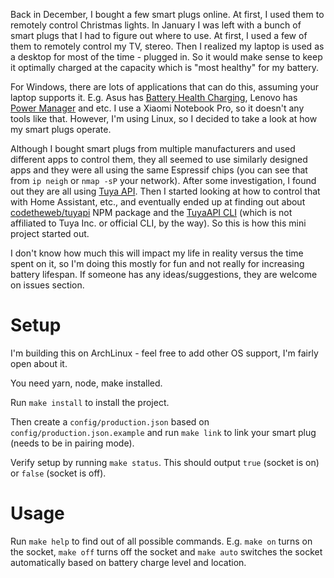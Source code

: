 Back in December, I bought a few smart plugs online. At first, I used them to remotely control Christmas lights. In January I was left with a bunch of smart plugs that I had to figure out where to use. At first, I used a few of them to remotely control my TV, stereo. Then I realized my laptop is used as a desktop for most of the time - plugged in. So it would make sense to keep it optimally charged at the capacity which is "most healthy" for my battery.

For Windows, there are lots of applications that can do this, assuming your laptop supports it. E.g. Asus has [Battery Health Charging](https://www.asus.com/us/support/FAQ/1032726/), Lenovo has [Power Manager](https://support.lenovo.com/lt/en/solutions/ht078208) and etc. I use a Xiaomi Notebook Pro, so it doesn't any tools like that. However, I'm using Linux, so I decided to take a look at how my smart plugs operate.

Although I bought smart plugs from multiple manufacturers and used different apps to control them, they all seemed to use similarly designed apps and they were all using the same Espressif chips (you can see that from `ip neigh` or `nmap -sP` your network). After some investigation, I found out they are all using [Tuya API](auth.tuya.com). Then I started looking at how to control that with Home Assistant, etc., and eventually ended up at finding out about [codetheweb/tuyapi](https://github.com/codetheweb/tuyapi) NPM package and the [TuyaAPI CLI](https://github.com/TuyaAPI/cli) (which is not affiliated to Tuya Inc. or official CLI, by the way). So this is how this mini project started out.

I don't know how much this will impact my life in reality versus the time spent on it, so I'm doing this mostly for fun and not really for increasing battery lifespan. If someone has any ideas/suggestions, they are welcome on issues section.

# Setup
I'm building this on ArchLinux - feel free to add other OS support, I'm fairly open about it.

You need yarn, node, make installed.

Run `make install` to install the project.

Then create a `config/production.json` based on `config/production.json.example` and run `make link` to link your smart plug (needs to be in pairing mode).

Verify setup by running `make status`. This should output `true` (socket is on) or `false` (socket is off).

# Usage
Run `make help` to find out of all possible commands. E.g. `make on` turns on the socket, `make off` turns off the socket and `make auto` switches the socket automatically based on battery charge level and location.
